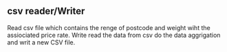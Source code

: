 ## csv reader/Writer

Read csv file which contains the renge of postcode and weight wiht the assiociated price rate.
Write read the data from csv do the data aggrigation and writ a new CSV file.